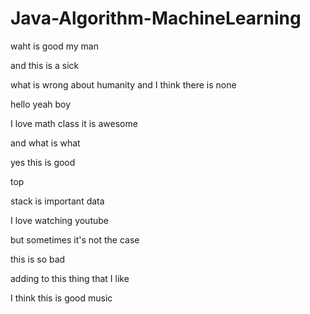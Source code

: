 # Java-Algorithm-MachineLearning

waht is good my man

and this is a sick

what is wrong about humanity and I think there is none

hello yeah boy

I love math class it is awesome

and what is what

yes this is good

top

stack is important data

I love watching youtube

but sometimes it's not the case

this is so bad

adding to this thing that I like

I think this is good music

